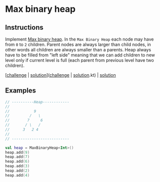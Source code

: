 # Max binary heap

## Instructions

Implement [Max binary heap](https://en.wikipedia.org/wiki/Heap_(data_structure)). In the `Max Binary Heap` each node may
have from `0` to `2` children. Parent nodes are always larger than child nodes, in other words all children are always
smaller than a parents. Heap always have to be filled from "left side" meaning that we can add children to new level
only if current level is full (each parent from previous level have two children).

[[challenge](challenge) | [solution](solution.kt)]([challenge](challenge) | [solution](solution.kt).kt) | [solution](solution.kt)

## Examples

```kotlin
// ----------Heap------------
//
//           9
//         /   \
//        7     6
//       / \   /
//      3   2 4
//
// --------------------------

val heap = MaxBinaryHeap<Int>()
heap.add(9)
heap.add(7)
heap.add(6)
heap.add(3)
heap.add(2)
heap.add(4)
```

